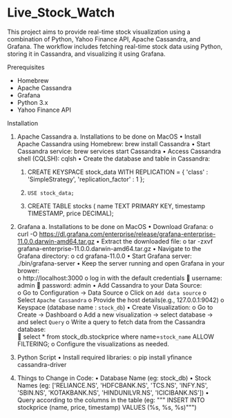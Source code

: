 # Live_Stock_Watch

This project aims to provide real-time stock visualization using a combination of Python, Yahoo Finance API, Apache Cassandra, and Grafana. The workflow includes fetching real-time stock data using Python, storing it in Cassandra, and visualizing it using Grafana.

Prerequisites

- Homebrew
- Apache Cassandra
- Grafana
- Python 3.x
- Yahoo Finance API

Installation

1.	Apache Cassandra
  a.	Installations to be done on MacOS
    •	Install Apache Cassandra using Homebrew: brew install Cassandra
    •	Start Cassandra service:  brew services start Cassandra
    •	Access Cassandra shell (CQLSH): cqlsh
    •	Create the database and table in Cassandra:
      1.	CREATE KEYSPACE stock_data WITH REPLICATION = { 'class' : 'SimpleStrategy', 'replication_factor' : 1 };
      2.	 USE stock_data;
      3.	CREATE TABLE stocks (
        					name TEXT PRIMARY KEY,
        					timestamp TIMESTAMP,
        					price DECIMAL);

2.	Grafana
   a.	Installations to be done on MacOS
      •	Download Grafana:
        o	curl -O https://dl.grafana.com/enterprise/release/grafana-enterprise-11.0.0.darwin-amd64.tar.gz
      •	Extract the downloaded file: 
        o	tar -zxvf grafana-enterprise-11.0.0.darwin-amd64.tar.gz
      •	Navigate to the Grafana directory: 
        o	 cd grafana-11.0.0
      •	Start Grafana server:  ./bin/grafana-server
      •	Keep the server running  and open Grafana in your brower:  
        o	http://localhost:3000
        o	log in with the default credentials 
          	username: admin
          	password: admin
      •	Add Cassandra to your Data Source:  
        o	Go to Configuration -> Data Source
        o  Click on `Add data source`
        o	Select `Apache Cassandra`
        o	Provide the host details(e.g., 127.0.0.1:9042)
        o	Keyspace (database name : `stock_db`)
      •	Create Visualization:
        o	Go to Create -> Dashboard
        o	Add a new visualization -> select database -> and select `Query`
        o	Write a query to fetch data from the Cassandra database:  
          	select * from stock_db.stockprice where name=`stock_name` ALLOW FILTERING;
        o	Configure the visualizations as needed.

3.	Python Script
  •	Install required libraries:
   o	pip install yfinance cassandra-driver

4.	Things to Change in Code:
  •	Database Name (eg: stock_db)
  •	Stock Names (eg: ['RELIANCE.NS', 'HDFCBANK.NS', 'TCS.NS', 'INFY.NS', 'SBIN.NS', 'KOTAKBANK.NS', 'HINDUNILVR.NS', 'ICICIBANK.NS'])
  •	Query according to the columns in the table (eg: """ INSERT INTO stockprice (name, price, timestamp) VALUES (%s, %s, %s)""")

